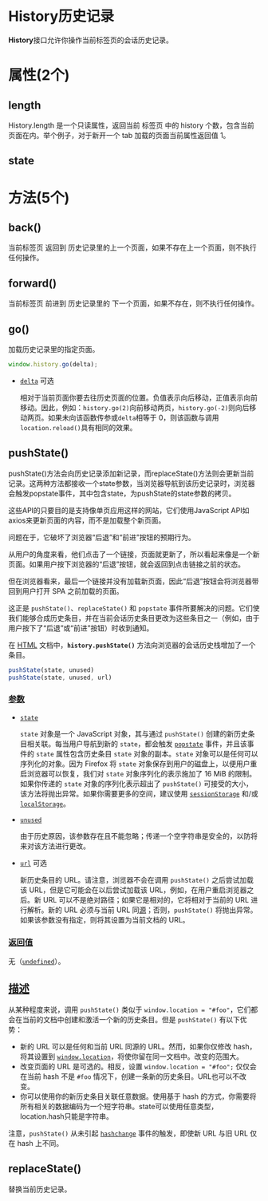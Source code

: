 # History历史记录

**History**接口允许你操作当前标签页的会话历史记录。

# 属性(2个)

## length

History.length 是一个只读属性，返回当前 标签页 中的 history 个数，包含当前页面在内。举个例子，对于新开一个 tab 加载的页面当前属性返回值 1。

## state



# 方法(5个)

## back()

当前标签页 返回到 历史记录里的上一个页面，如果不存在上一个页面，则不执行任何操作。

## forward()

当前标签页 前进到 历史记录里的 下一个页面，如果不存在，则不执行任何操作。

## go()

加载历史记录里的指定页面。

```javascript
window.history.go(delta);
```

- [`delta`](https://developer.mozilla.org/zh-CN/docs/Web/API/History/go#delta) 可选

  相对于当前页面你要去往历史页面的位置。负值表示向后移动，正值表示向前移动。因此，例如：`history.go(2)`向前移动两页，`history.go(-2)`则向后移动两页。如果未向该函数传参或`delta`相等于 0，则该函数与调用`location.reload()`具有相同的效果。

## pushState()

pushState()方法会向历史记录添加新记录，而replaceState()方法则会更新当前记录。这两种方法都接收一个state参数，当浏览器导航到该历史记录时，浏览器会触发popstate事件，其中包含state，为pushState的state参数的拷贝。

这些API的只要目的是支持像单页应用这样的网站，它们使用JavaScript API如axios来更新页面的内容，而不是加载整个新页面。

问题在于，它破坏了浏览器“后退”和“前进”按钮的预期行为。

从用户的角度来看，他们点击了一个链接，页面就更新了，所以看起来像是一个新页面。如果用户按下浏览器的“后退”按钮，就会返回到点击链接之前的状态。

但在浏览器看来，最后一个链接并没有加载新页面，因此“后退”按钮会将浏览器带回到用户打开 SPA 之前加载的页面。

这正是 `pushState()`、`replaceState()` 和 `popstate` 事件所要解决的问题。它们使我们能够合成历史条目，并在当前会话历史条目更改为这些条目之一（例如，由于用户按下了“后退”或“前进”按钮）时收到通知。



在 [HTML](https://developer.mozilla.org/zh-CN/docs/Web/HTML) 文档中，**`history.pushState()`** 方法向浏览器的会话历史栈增加了一个条目。

```javascript
pushState(state, unused)
pushState(state, unused, url)
```

### [参数](https://developer.mozilla.org/zh-CN/docs/Web/API/History/pushState#参数)

- [`state`](https://developer.mozilla.org/zh-CN/docs/Web/API/History/pushState#state)

  `state` 对象是一个 JavaScript 对象，其与通过 `pushState()` 创建的新历史条目相关联。每当用户导航到新的 `state`，都会触发 [`popstate`](https://developer.mozilla.org/zh-CN/docs/Web/API/Window/popstate_event) 事件，并且该事件的 `state` 属性包含历史条目 `state` 对象的副本。`state` 对象可以是任何可以序列化的对象。因为 Firefox 将 `state` 对象保存到用户的磁盘上，以便用户重启浏览器可以恢复，我们对 `state` 对象序列化的表示施加了 16 MiB 的限制。如果你传递的 `state` 对象的序列化表示超出了 `pushState()` 可接受的大小，该方法将抛出异常。如果你需要更多的空间，建议使用 [`sessionStorage`](https://developer.mozilla.org/zh-CN/docs/Web/API/Window/sessionStorage) 和/或 [`localStorage`](https://developer.mozilla.org/zh-CN/docs/Web/API/Window/localStorage)。

- [`unused`](https://developer.mozilla.org/zh-CN/docs/Web/API/History/pushState#unused)

  由于历史原因，该参数存在且不能忽略；传递一个空字符串是安全的，以防将来对该方法进行更改。

- [`url`](https://developer.mozilla.org/zh-CN/docs/Web/API/History/pushState#url) 可选

  新历史条目的 URL。请注意，浏览器不会在调用 `pushState()` 之后尝试加载该 URL，但是它可能会在以后尝试加载该 URL，例如，在用户重启浏览器之后。新 URL 可以不是绝对路径；如果它是相对的，它将相对于当前的 URL 进行解析。新的 URL 必须与当前 URL 同[源](https://developer.mozilla.org/zh-CN/docs/Glossary/Origin)；否则，`pushState()` 将抛出异常。如果该参数没有指定，则将其设置为当前文档的 URL。

### [返回值](https://developer.mozilla.org/zh-CN/docs/Web/API/History/pushState#返回值)

无（[`undefined`](https://developer.mozilla.org/zh-CN/docs/Web/JavaScript/Reference/Global_Objects/undefined)）。

## [描述](https://developer.mozilla.org/zh-CN/docs/Web/API/History/pushState#描述)

从某种程度来说，调用 `pushState()` 类似于 `window.location = "#foo"`，它们都会在当前的文档中创建和激活一个新的历史条目。但是 `pushState()` 有以下优势：

- 新的 URL 可以是任何和当前 URL 同源的 URL。然而，如果你仅修改 hash，将其设置到 [`window.location`](https://developer.mozilla.org/zh-CN/docs/Web/API/Window/location)，将使你留在同一文档中。改变的范围大。
- 改变页面的 URL 是可选的。相反，设置 `window.location = "#foo";` 仅仅会在当前 hash 不是 `#foo` 情况下，创建一条新的历史条目。URL也可以不改变。
- 你可以使用你的新历史条目关联任意数据。使用基于 hash 的方式，你需要将所有相关的数据编码为一个短字符串。state可以使用任意类型，location.hash只能是字符串。

注意，`pushState()` 从未引起 [`hashchange`](https://developer.mozilla.org/zh-CN/docs/Web/API/Window/hashchange_event) 事件的触发，即使新 URL 与旧 URL 仅在 hash 上不同。

## replaceState()

替换当前历史记录。

